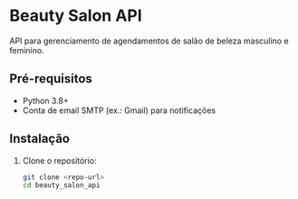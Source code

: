 # Beauty Salon API

API para gerenciamento de agendamentos de salão de beleza masculino e feminino.

## Pré-requisitos
- Python 3.8+
- Conta de email SMTP (ex.: Gmail) para notificações

## Instalação
1. Clone o repositório:
   ```bash
   git clone <repo-url>
   cd beauty_salon_api
